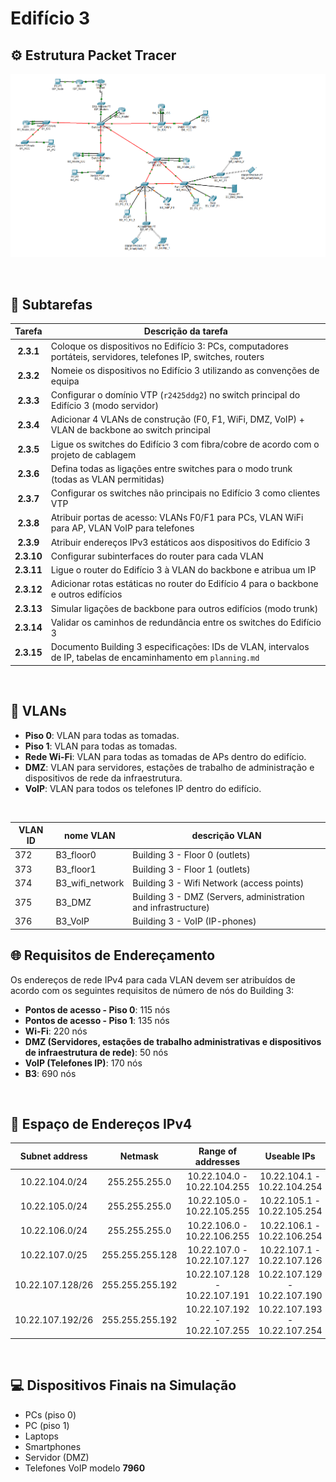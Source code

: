 # Edifício 3

## ⚙️ Estrutura Packet Tracer

![](Edificio-3.png)

<br>

## 🧩 Subtarefas

| **Tarefa** | **Descrição da tarefa**                                                                                         |
|:----------:|-----------------------------------------------------------------------------------------------------------------|
| **2.3.1**  | Coloque os dispositivos no Edifício 3: PCs, computadores portáteis, servidores, telefones IP, switches, routers |
| **2.3.2**  | Nomeie os dispositivos no Edifício 3 utilizando as convenções de equipa                                         |
| **2.3.3**  | Configurar o domínio VTP (`r2425ddg2`) no switch principal do Edifício 3 (modo servidor)                        |
| **2.3.4**  | Adicionar 4 VLANs de construção (F0, F1, WiFi, DMZ, VoIP) + VLAN de backbone ao switch principal                |
| **2.3.5**  | Ligue os switches do Edifício 3 com fibra/cobre de acordo com o projeto de cablagem                             |
| **2.3.6**  | Defina todas as ligações entre switches para o modo trunk (todas as VLAN permitidas)                            |
| **2.3.7**  | Configurar os switches não principais no Edifício 3 como clientes VTP                                           |
| **2.3.8**  | Atribuir portas de acesso: VLANs F0/F1 para PCs, VLAN WiFi para AP, VLAN VoIP para telefones                    |
| **2.3.9**  | Atribuir endereços IPv3 estáticos aos dispositivos do Edifício 3                                                |
| **2.3.10** | Configurar subinterfaces do router para cada VLAN                                                               |
| **2.3.11** | Ligue o router do Edifício 3 à VLAN do backbone e atribua um IP                                                 |
| **2.3.12** | Adicionar rotas estáticas no router do Edifício 4 para o backbone e outros edifícios                            |
| **2.3.13** | Simular ligações de backbone para outros edifícios (modo trunk)                                                 |
| **2.3.14** | Validar os caminhos de redundância entre os switches do Edifício 3                                              |
| **2.3.15** | Documento Building 3 especificações: IDs de VLAN, intervalos de IP, tabelas de encaminhamento em `planning.md`  |

<br>

## 🔌 VLANs

- **Piso 0**: VLAN para todas as tomadas.
- **Piso 1**: VLAN para todas as tomadas.
- **Rede Wi-Fi**: VLAN para todas as tomadas de APs dentro do edifício.
- **DMZ**: VLAN para servidores, estações de trabalho de administração e dispositivos de rede da infraestrutura.
- **VoIP**: VLAN para todos os telefones IP dentro do edifício.

<br>

| VLAN ID | nome VLAN       | descrição VLAN                                                |
|---------|-----------------|---------------------------------------------------------------|
| 372     | B3_floor0       | Building 3 - Floor 0 (outlets)                                |
| 373     | B3_floor1       | Building 3 - Floor 1 (outlets)                                |
| 374     | B3_wifi_network | Building 3 - Wifi Network (access points)                     |
| 375     | B3_DMZ          | Building 3 - DMZ (Servers, administration and infrastructure) |
| 376     | B3_VoIP         | Building 3 - VoIP (IP-phones)                                 |

## 🌐 Requisitos de Endereçamento

Os endereços de rede IPv4 para cada VLAN devem ser atribuídos de acordo com os seguintes requisitos de número de nós do Building 3:

- **Pontos de acesso - Piso 0**: 115 nós
- **Pontos de acesso - Piso 1**: 135 nós
- **Wi-Fi**: 220 nós
- **DMZ (Servidores, estações de trabalho administrativas e dispositivos de infraestrutura de rede)**: 50 nós
- **VoIP (Telefones IP)**: 170 nós
- **B3**: 690 nós

<br>

## 🔧 Espaço de Endereços IPv4

| **Subnet address**  |   **Netmask**    |     **Range of addresses**     |        **Useable IPs**         | **Hosts**  | **VLAN**  |
|:-------------------:|:----------------:|:------------------------------:|:------------------------------:|:----------:|:---------:|
|   10.22.104.0/24    |  255.255.255.0   |  10.22.104.0 - 10.22.104.255   |  10.22.104.1 - 10.22.104.254   |    254     |   WIFI    |
|   10.22.105.0/24    |  255.255.255.0   |  10.22.105.0 - 10.22.105.255   |  10.22.105.1 - 10.22.105.254   |    254     |   VoIP    |
|   10.22.106.0/24    |  255.255.255.0   |  10.22.106.0 - 10.22.106.255   |  10.22.106.1 - 10.22.106.254   |    254     |    F1     |
|   10.22.107.0/25    | 255.255.255.128  |  10.22.107.0 - 10.22.107.127   |  10.22.107.1 - 10.22.107.126   |    126     |    F0     |
|  10.22.107.128/26   | 255.255.255.192  | 10.22.107.128 - 10.22.107.191  | 10.22.107.129 - 10.22.107.190  |     62     |    DMZ    |
|  10.22.107.192/26   | 255.255.255.192  | 10.22.107.192 - 10.22.107.255  | 10.22.107.193 - 10.22.107.254  |     62     |     -     |

<br>

## 💻 Dispositivos Finais na Simulação

- PCs (piso 0)
- PC (piso 1)
- Laptops
- Smartphones
- Servidor (DMZ)
- Telefones VoIP modelo **7960**